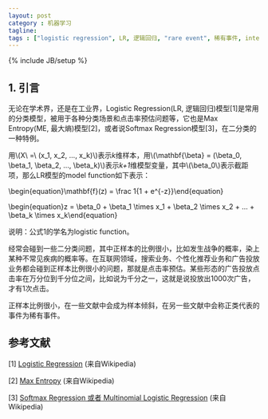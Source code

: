 ```yaml
---
layout: post
category : 机器学习
tagline: 
tags : ["logistic regression", LR, 逻辑回归, "rare event", 稀有事件, intercept, 截距]
---
```

{% include JB/setup %}

## 1. 引言

无论在学术界，还是在工业界，Logistic Regression(LR, 逻辑回归)模型[1]是常用的分类模型，被用于各种分类场景和点击率预估问题等，它也是Max Entropy(ME, 最大熵)模型[2]，或者说Softmax Regression模型[3]，在二分类的一种特例。

用\\(X\ =\ (x_1, x_2, ..., x_k)\\)表示*k*维样本，用\\(\mathbf{\beta} = (\beta_0, \beta_1, \beta_2, ..., \beta_k)\\)表示*k+1*维模型变量，其中\\(\beta_0\\)表示截距项，那么LR模型的model function如下表示：

\begin{equation}\mathbf{f}(z) = \frac 1{1 + e^{-z}}\end{equation}

\begin{equation}z = \beta_0 + \beta_1 \times x_1 +  \beta_2 \times x_2 + ... +  \beta_k \times x_k\end{equation}

说明：公式1的学名为logistic function。

经常会碰到一些二分类问题，其中正样本的比例很小，比如发生战争的概率，染上某种不常见疾病的概率等。在互联网领域，搜索业务、个性化推荐业务和广告投放业务都会碰到正样本比例很小的问题，那就是点击率预估。某些形态的广告投放点击率在万分位到千分位之间，比如说为千分之一，这就是说投放出1000次广告，才有1次点击。

正样本比例很小，在一些文献中会成为样本倾斜，在另一些文献中会称正类代表的事件为稀有事件。

## 参考文献

[1] [Logistic Regression](https://en.wikipedia.org/wiki/Logistic_regression) (来自Wikipedia)

[2] [Max Entropy](https://en.wikipedia.org/wiki/Maximum_entropy_probability_distribution) (来自Wikipedia)

[3] [Softmax Regression 或者 Multinomial Logistic Regression](https://en.wikipedia.org/wiki/Multinomial_logistic_regression) (来自Wikipedia)
